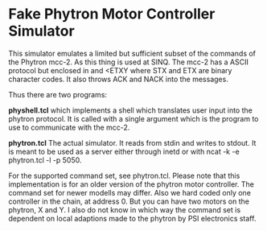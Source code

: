 # Fake Phytron Motor Controller Simulator

This simulator emulates a limited but sufficient subset of the  commands of the Phytron mcc-2. As this
thing is used at SINQ. The mcc-2 has a ASCII protocol but enclosed in <STX> and <ETXY where STX and ETX are binary character codes. It
also throws ACK and NACK into the messages.

Thus there are two programs:

**physhell.tcl** which implements a shell which translates user input into the phytron protocol. It is called with a single
argument which is the program to use to communicate with the mcc-2.

**phytron.tcl** The actual simulator. It reads from stdin and writes to stdout. It is meant to be used as a server either through
inetd or with ncat -k -e phytron.tcl -l -p 5050.

For the supported command set, see phytron.tcl. Please note that this implementation is for an older version of the phytron motor controller.
The command set for newer modells may differ. Also we hard coded only one controller in the chain, at address 0. But you can have two motors
on the phytron, X and Y. I also do not know in which way the command set is dependent on local adaptions made to the phytron by PSI
electronics staff.


